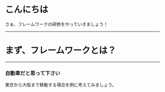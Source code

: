 # こんにちは

さぁ、フレームワークの研修をやっていきましょう！

---

# まず、フレームワークとは？

---

### 自動車だと思って下さい

東京から大阪まで移動する場合を例に考えてみましょう。
